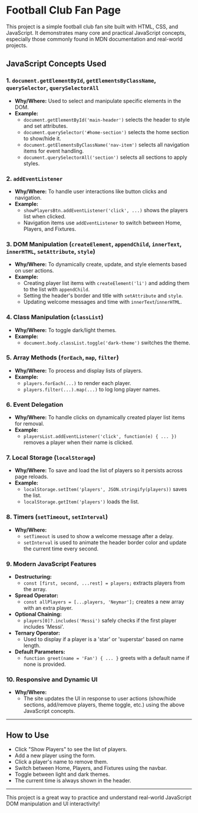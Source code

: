 # Football Club Fan Page

This project is a simple football club fan site built with HTML, CSS, and JavaScript. It demonstrates many core and practical JavaScript concepts, especially those commonly found in MDN documentation and real-world projects.

## JavaScript Concepts Used

### 1. `document.getElementById`, `getElementsByClassName`, `querySelector`, `querySelectorAll`
- **Why/Where:** Used to select and manipulate specific elements in the DOM.
- **Example:**
  - `document.getElementById('main-header')` selects the header to style and set attributes.
  - `document.querySelector('#home-section')` selects the home section to show/hide it.
  - `document.getElementsByClassName('nav-item')` selects all navigation items for event handling.
  - `document.querySelectorAll('section')` selects all sections to apply styles.

### 2. `addEventListener`
- **Why/Where:** To handle user interactions like button clicks and navigation.
- **Example:**
  - `showPlayersBtn.addEventListener('click', ...)` shows the players list when clicked.
  - Navigation items use `addEventListener` to switch between Home, Players, and Fixtures.

### 3. DOM Manipulation (`createElement`, `appendChild`, `innerText`, `innerHTML`, `setAttribute`, `style`)
- **Why/Where:** To dynamically create, update, and style elements based on user actions.
- **Example:**
  - Creating player list items with `createElement('li')` and adding them to the list with `appendChild`.
  - Setting the header's border and title with `setAttribute` and `style`.
  - Updating welcome messages and time with `innerText`/`innerHTML`.

### 4. Class Manipulation (`classList`)
- **Why/Where:** To toggle dark/light themes.
- **Example:**
  - `document.body.classList.toggle('dark-theme')` switches the theme.

### 5. Array Methods (`forEach`, `map`, `filter`)
- **Why/Where:** To process and display lists of players.
- **Example:**
  - `players.forEach(...)` to render each player.
  - `players.filter(...).map(...)` to log long player names.

### 6. Event Delegation
- **Why/Where:** To handle clicks on dynamically created player list items for removal.
- **Example:**
  - `playersList.addEventListener('click', function(e) { ... })` removes a player when their name is clicked.

### 7. Local Storage (`localStorage`)
- **Why/Where:** To save and load the list of players so it persists across page reloads.
- **Example:**
  - `localStorage.setItem('players', JSON.stringify(players))` saves the list.
  - `localStorage.getItem('players')` loads the list.

### 8. Timers (`setTimeout`, `setInterval`)
- **Why/Where:**
  - `setTimeout` is used to show a welcome message after a delay.
  - `setInterval` is used to animate the header border color and update the current time every second.

### 9. Modern JavaScript Features
- **Destructuring:**
  - `const [first, second, ...rest] = players;` extracts players from the array.
- **Spread Operator:**
  - `const allPlayers = [...players, 'Neymar'];` creates a new array with an extra player.
- **Optional Chaining:**
  - `players[0]?.includes('Messi')` safely checks if the first player includes 'Messi'.
- **Ternary Operator:**
  - Used to display if a player is a 'star' or 'superstar' based on name length.
- **Default Parameters:**
  - `function greet(name = 'Fan') { ... }` greets with a default name if none is provided.

### 10. Responsive and Dynamic UI
- **Why/Where:**
  - The site updates the UI in response to user actions (show/hide sections, add/remove players, theme toggle, etc.) using the above JavaScript concepts.

---

## How to Use
- Click "Show Players" to see the list of players.
- Add a new player using the form.
- Click a player's name to remove them.
- Switch between Home, Players, and Fixtures using the navbar.
- Toggle between light and dark themes.
- The current time is always shown in the header.

---

This project is a great way to practice and understand real-world JavaScript DOM manipulation and UI interactivity!
